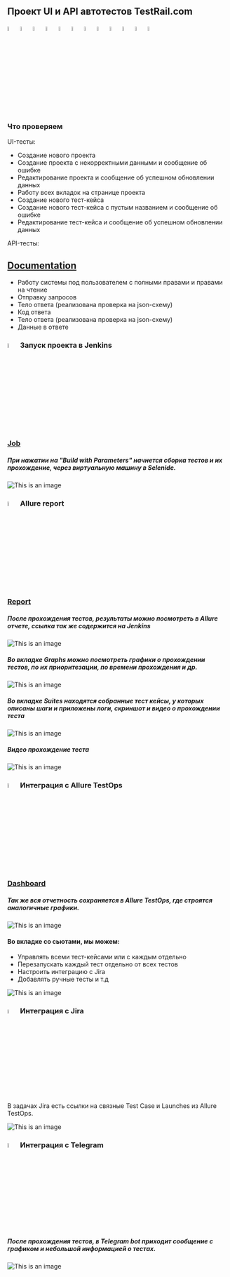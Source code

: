 ## Проект UI и API автотестов TestRail.com 


<!-- Технологии -->
<p  align="left">
  <code><img width="5%" title="Pycharm" src="images/logo/pycharm.png"></code>
  <code><img width="5%" title="Python" src="images/logo/python.png"></code>
  <code><img width="5%" title="Pytest" src="images/logo/pytest.png"></code>
  <code><img width="5%" title="Selene" src="images/logo/selene.png"></code>
  <code><img width="5%" title="Selenium" src="images/logo/selenium.png"></code>
  <code><img width="5%" title="GitHub" src="images/logo/github.png"></code>
  <code><img width="5%" title="Jenkins" src="images/logo/jenkins.png"></code>
  <code><img width="5%" title="Selenoid" src="images/logo/selenoid.png"></code>
  <code><img width="5%" title="Allure Report" src="images/logo/allure_report.png"></code>
  <code><img width="5%" title="Allure TestOps" src="images/logo/allure_testops.png"></code>
  <code><img width="5%" title="Jira" src="images/logo/jira.png"></code>
  <code><img width="5%" title="Telegram" src="images/logo/tg.png"></code>
</p>

<!-- Тест кейсы -->
### Что проверяем
UI-тесты:
* Создание нового проекта 
* Создание проекта с некорректными данными и сообщение об ошибке
* Редактирование проекта и сообщение об успешном обновлении данных
* Работу всех вкладок на странице проекта  
* Создание нового тест-кейса
* Создание нового тест-кейса с пустым названием и сообщение об ошибке
* Редактирование тест-кейса и сообщение об успешном обновлении данных

API-тесты: 
## [Documentation](https://support.testrail.com/hc/en-us/articles/7077792415124-Projects)
* Работу системы под пользователем с полными правами и правами на чтение
* Отправку запросов 
* Тело ответа (реализована проверка на json-схему)
* Код ответа
* Тело ответа (реализована проверка на json-схему)
* Данные в ответе 

### <img width="5%" title="Jenkins" src="images/logo/jenkins.png"> Запуск проекта в Jenkins

### [Job](https://jenkins.autotests.cloud/job/008_plika_vis_testrail/)

##### При нажатии на "Build with Parameters" начнется сборка тестов и их прохождение, через виртуальную машину в Selenide.
![This is an image](images/screenshot/jenkins_run.png)

<!-- Allure report -->

### <img width="5%" title="Allure Report" src="images/logo/allure_report.png"> Allure report
### [Report](https://jenkins.autotests.cloud/job/008_plika_vis_testrail/6/allure/)
##### После прохождения тестов, результаты можно посмотреть в Allure отчете, ссылка так же содержится  на Jenkins
![This is an image](images/screenshot/allure_dashboard.png)

##### Во вкладке Graphs можно посмотреть графики о прохождении тестов, по их приоритезации, по времени прохождения и др.
![This is an image](images/screenshot/allure_graph.png)

##### Во вкладке Suites находятся собранные тест кейсы, у которых описаны шаги и приложены логи, скриншот и видео о прохождении теста
![This is an image](images/screenshot/allure_video.png)

##### Видео прохождение теста
![This is an image](images/screenshot/video.gif)

<!-- Allure TestOps -->

### <img width="5%" title="Allure TestOps" src="images/logo/allure_testops.png"> Интеграция с Allure TestOps

### [Dashboard](https://allure.autotests.cloud/project/3989/dashboards)

##### Так же вся отчетность сохраняется в Allure TestOps, где строятся аналогичные графики.
![This is an image](images/screenshot/allure_testops_dashboard.png)

#### Во вкладке со сьютами, мы можем:
- Управлять всеми тест-кейсами или с каждым отдельно
- Перезапускать каждый тест отдельно от всех тестов
- Настроить интеграцию с Jira
- Добавлять ручные тесты и т.д

![This is an image](images/screenshot/allure_testops_suites.png)

### <img width="5%" title="Allure TestOps" src="images/logo/jira.png"> Интеграция с Jira
 В задачах Jira есть ссылки на связные Test Case и Launches из Allure TestOps. 

 ![This is an image](images/screenshot/Jira.png)


<!-- Telegram -->

### <img width="5%" title="Telegram" src="images/logo/tg.png"> Интеграция с Telegram
##### После прохождения тестов, в Telegram bot приходит сообщение с графиком и небольшой информацией о тестах.

![This is an image](images/screenshot/telegram.png)
